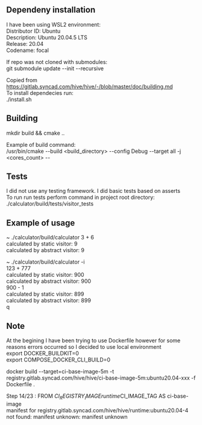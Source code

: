 ## Dependeny installation
I have been using WSL2 environment: <br />
Distributor ID: Ubuntu <br />
Description:    Ubuntu 20.04.5 LTS <br />
Release:        20.04 <br />
Codename:       focal <br />

If repo was not cloned with submodules: <br />
git submodule update --init --recursive <br />

Copied from https://gitlab.syncad.com/hive/hive/-/blob/master/doc/building.md <br />
To install dependecies run: <br />
./install.sh <br />


## Building
mkdir build && cmake .. <br />

Example of build command: <br />
/usr/bin/cmake --build <build_directory> --config Debug --target all -j <cores_count> -- <br />

## Tests 
I did not use any testing framework. I did basic tests based on asserts <br />
To run run tests perform command in project root directory: <br />
./calculator/build/tests/visitor_tests <br />

## Example of usage
~ ./calculator/build/calculator 3 + 6 <br />
calculated by static visitor: 9 <br />
calculated by abstract visitor: 9 <br />

~ ./calculator/build/calculator -i <br />
123 + 777 <br />
calculated by static visitor: 900 <br />
calculated by abstract visitor: 900 <br />
900 - 1 <br />
calculated by static visitor: 899 <br />
calculated by abstract visitor: 899 <br />
q

## Note
At the begining I have been trying to use Dockerfile however for some reasons errors occurred so I decided to use local environment <br />
export DOCKER_BUILDKIT=0 <br />
export COMPOSE_DOCKER_CLI_BUILD=0 <br />

docker build --target=ci-base-image-5m -t registry.gitlab.syncad.com/hive/hive/ci-base-image-5m:ubuntu20.04-xxx -f Dockerfile . <br />

Step 14/23 : FROM ${CI_REGISTRY_IMAGE}runtime$CI_IMAGE_TAG AS ci-base-image <br />
manifest for registry.gitlab.syncad.com/hive/hive/runtime:ubuntu20.04-4 not found: manifest unknown: manifest unknown <br />

